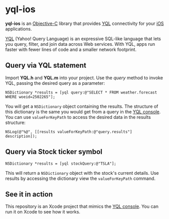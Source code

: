 # yql-ios

**yql-ios** is an [Objective-C](http://en.wikipedia.org/wiki/Objective-C) library that provides [YQL](http://developer.yahoo.com/yql/) connectivity for your [iOS](http://developer.apple.com/ios) applications.

[YQL](http://developer.yahoo.com/yql/) (Yahoo! Query Language) is an expressive SQL-like language that lets you query, filter, and join data across Web services. With YQL, apps run faster with fewer lines of code and a smaller network footprint.

## Query via YQL statement

Import **YQL.h** and **YQL.m** into your project. Use the *query* method to invoke YQL, passing the desired query as a parameter:

`NSDictionary *results = [yql query:@"SELECT * FROM weather.forecast WHERE woeid=2502265"];`

You will get a `NSDictionary` object containing the results. The structure of this dictionary is the same you would get from a query in the [YQL console](http://developer.yahoo.com/yql/console/). You can use `valueForKeyPath` to access the desired data in the results structure:

`NSLog(@"%@", [[results valueForKeyPath:@"query.results"] description]);`

## Query via Stock ticker symbol

`NSDictionary *results = [yql stockQuery:@"TSLA"];`

This will return a `NSDictionary` object with the stock's current details.
Use results by accessing the dictionary view the `valueForKeyPath` command.

## See it in action

This repository is an Xcode project that mimics the [YQL console](http://developer.yahoo.com/yql/console/). You can run it on Xcode to see how it works.
